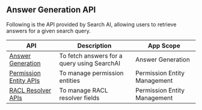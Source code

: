 ## Answer Generation API

Following  is the API provided by Search AI, allowing users to retrieve answers for a given search query.

| API            | Description                                 | App Scope         |
|----------------|---------------------------------------------|-------------------|
| [Answer Generation](./answer-generation.md) | To fetch answers for a query using SearchAI | Answer Generation |
| [Permission Entity APIs](./permission-entity-apis.md) | To manage permission entities | Permission Entity Management |
| [RACL Resolver APIs](./racl-resolver-apis.md) | To manage RACL resolver fields | Permission Entity Management |
